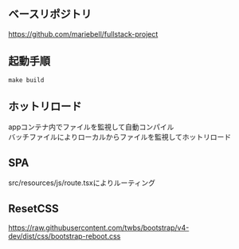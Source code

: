 ## ベースリポジトリ
https://github.com/mariebell/fullstack-project

## 起動手順
```
make build
```

## ホットリロード
appコンテナ内でファイルを監視して自動コンパイル  
バッチファイルによりローカルからファイルを監視してホットリロード

## SPA
src/resources/js/route.tsxによりルーティング

## ResetCSS
https://raw.githubusercontent.com/twbs/bootstrap/v4-dev/dist/css/bootstrap-reboot.css
